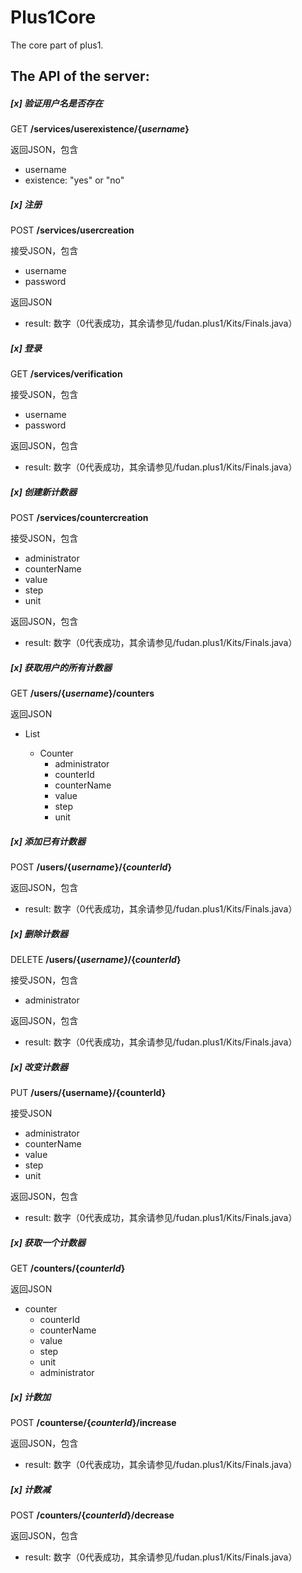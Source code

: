 # Plus1Core
The core part of plus1.
## The API of the server:
##### [x] 验证用户名是否存在


GET **/services/userexistence/{*username*}**

返回JSON，包含

+ username
+ existence: "yes" or "no"


##### [x] 注册

POST **/services/usercreation**

接受JSON，包含

+ username
+ password

返回JSON

+ result: 数字（0代表成功，其余请参见/fudan.plus1/Kits/Finals.java）

##### [x] 登录


GET **/services/verification**

接受JSON，包含

+ username
+ password

返回JSON，包含

+ result: 数字（0代表成功，其余请参见/fudan.plus1/Kits/Finals.java）


##### [x] 创建新计数器

POST **/services/countercreation**

接受JSON，包含

+ administrator
+ counterName
+ value
+ step
+ unit

返回JSON，包含

+ result: 数字（0代表成功，其余请参见/fudan.plus1/Kits/Finals.java）

##### [x] 获取用户的所有计数器


GET **/users/{*username*}/counters**

返回JSON

+ List<AbstractCounter>
  + Counter
    + administrator
    + counterId
    + counterName
    + value
    + step
    + unit


##### [x] 添加已有计数器


POST **/users/{*username*}/{*counterId*}**

返回JSON，包含

+ result: 数字（0代表成功，其余请参见/fudan.plus1/Kits/Finals.java）


##### [x] 删除计数器


DELETE **/users/{*username}*/{*counterId*}**

接受JSON，包含

+ administrator

返回JSON，包含

+ result: 数字（0代表成功，其余请参见/fudan.plus1/Kits/Finals.java）

##### [x] 改变计数器


PUT **/users/{username}/{counterId}**

接受JSON

+ administrator
+ counterName
+ value
+ step
+ unit

返回JSON，包含

+ result: 数字（0代表成功，其余请参见/fudan.plus1/Kits/Finals.java）


##### [x] 获取一个计数器

GET **/counters/{*counterId*}**

返回JSON

+ counter
  + counterId
  + counterName
  + value
  + step
  + unit
  + administrator

##### [x] 计数加


POST **/counterse/{*counterId*}/increase**

返回JSON，包含

+ result: 数字（0代表成功，其余请参见/fudan.plus1/Kits/Finals.java）

##### [x] 计数减


POST **/counters/{*counterId*}/decrease**

返回JSON，包含

+ result: 数字（0代表成功，其余请参见/fudan.plus1/Kits/Finals.java）
